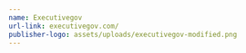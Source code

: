 ```yaml
---
name: Executivegov
url-link: executivegov.com/
publisher-logo: assets/uploads/executivegov-modified.png
---
```

